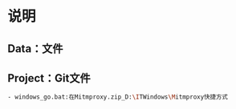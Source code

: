 <!--
 * @Descripttion: 说明
 * @version: 1.0.0
 * @Author: Kenny
 * @Date: 2022-09-14 15:29:06
 * @LastEditors: ~
 * @LastEditTime: 2025-09-15 14:28:19
-->
# 说明

## Data：文件

## Project：Git文件

```bash
- windows_go.bat:在Mitmproxy.zip_D:\ITWindows\Mitmproxy快捷方式
```
